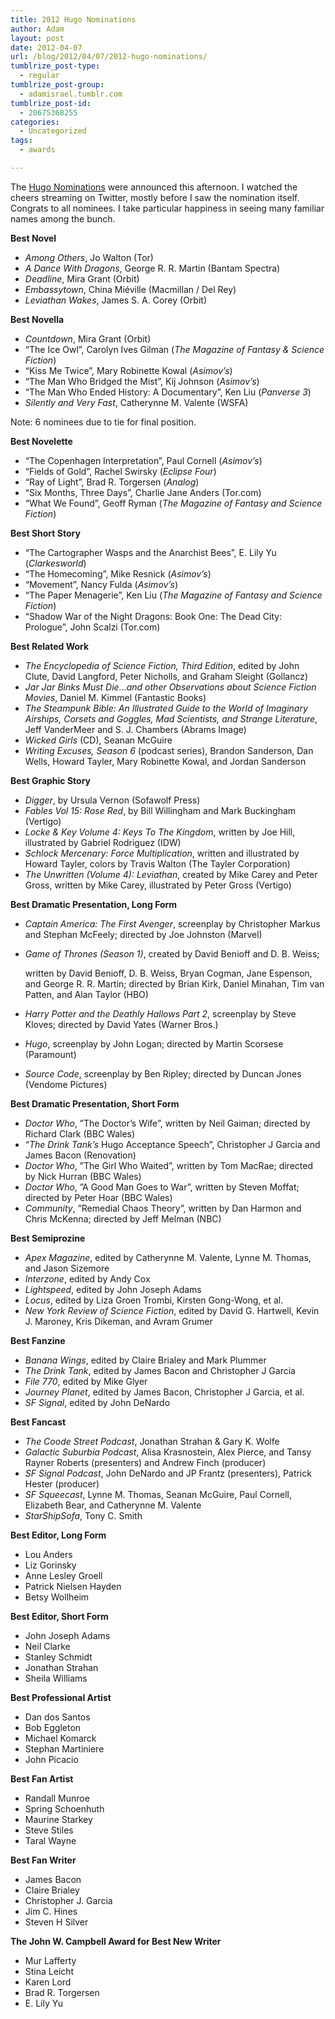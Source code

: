 ```yaml
---
title: 2012 Hugo Nominations
author: Adam
layout: post
date: 2012-04-07
url: /blog/2012/04/07/2012-hugo-nominations/
tumblrize_post-type:
  - regular
tumblrize_post-group:
  - adamisrael.tumblr.com
tumblrize_post-id:
  - 20675368255
categories:
  - Uncategorized
tags:
  - awards

---
```

The [Hugo Nominations][1] were announced this afternoon. I watched the cheers streaming on Twitter, mostly before I saw the nomination itself. Congrats to all nominees. I take particular happiness in seeing many familiar names among the bunch.

**Best Novel**

  * _Among Others_, Jo Walton (Tor)
  * _A Dance With Dragons_, George R. R. Martin (Bantam Spectra)
  * _Deadline_, Mira Grant (Orbit)
  * _Embassytown_, China Miéville (Macmillan / Del Rey)
  * _Leviathan Wakes_, James S. A. Corey (Orbit)

**Best Novella**

  * _Countdown_, Mira Grant (Orbit)
  * “The Ice Owl”, Carolyn Ives Gilman (_The Magazine of Fantasy & Science Fiction_)
  * “Kiss Me Twice”, Mary Robinette Kowal (_Asimov’s_)
  * “The Man Who Bridged the Mist”, Kij Johnson (_Asimov’s_)
  * “The Man Who Ended History: A Documentary”, Ken Liu (_Panverse 3_)
  * _Silently and Very Fast_, Catherynne M. Valente (WSFA)

Note: 6 nominees due to tie for final position.

**Best Novelette**

  * “The Copenhagen Interpretation”, Paul Cornell (_Asimov’s_)
  * “Fields of Gold”, Rachel Swirsky (_Eclipse Four_)
  * “Ray of Light”, Brad R. Torgersen (_Analog_)
  * “Six Months, Three Days”, Charlie Jane Anders (Tor.com)
  * “What We Found”, Geoff Ryman (_The Magazine of Fantasy and Science Fiction_)

**Best Short Story**

  * “The Cartographer Wasps and the Anarchist Bees”, E. Lily Yu (_Clarkesworld_)
  * “The Homecoming”, Mike Resnick (_Asimov’s_)
  * “Movement”, Nancy Fulda (_Asimov’s_)
  * “The Paper Menagerie”, Ken Liu (_The Magazine of Fantasy and Science Fiction_)
  * “Shadow War of the Night Dragons: Book One: The Dead City: Prologue”, John Scalzi (Tor.com)

**Best Related Work**

  * _The Encyclopedia of Science Fiction, Third Edition_, edited by John Clute, David Langford, Peter Nicholls, and Graham Sleight (Gollancz)
  * _Jar Jar Binks Must Die…and other Observations about Science Fiction Movies_, Daniel M. Kimmel (Fantastic Books)
  * _The Steampunk Bible: An Illustrated Guide to the World of Imaginary Airships, Corsets and Goggles, Mad Scientists, and Strange Literature_, Jeff VanderMeer and S. J. Chambers (Abrams Image)
  * _Wicked Girls_ (CD), Seanan McGuire
  * _Writing Excuses, Season 6_ (podcast series), Brandon Sanderson, Dan Wells, Howard Tayler, Mary Robinette Kowal, and Jordan Sanderson

**Best Graphic Story**

  * _Digger_, by Ursula Vernon (Sofawolf Press)
  * _Fables Vol 15: Rose Red_, by Bill Willingham and Mark Buckingham (Vertigo)
  * _Locke & Key Volume 4: Keys To The Kingdom_, written by Joe Hill, illustrated by Gabriel Rodriguez (IDW)
  * _Schlock Mercenary: Force Multiplication_, written and illustrated by Howard Tayler, colors by Travis Walton (The Tayler Corporation)
  * _The Unwritten (Volume 4): Leviathan_, created by Mike Carey and Peter Gross, written by Mike Carey, illustrated by Peter Gross (Vertigo)

**Best Dramatic Presentation, Long Form**

  * _Captain America: The First Avenger_, screenplay by Christopher Markus and Stephan McFeely; directed by Joe Johnston (Marvel)
  * _Game of Thrones (Season 1)_, created by David Benioff and D. B. Weiss;
  
    written by David Benioff, D. B. Weiss, Bryan Cogman, Jane Espenson, and George R. R. Martin; directed by Brian Kirk, Daniel Minahan, Tim van Patten, and Alan Taylor (HBO)
  * _Harry Potter and the Deathly Hallows Part 2_, screenplay by Steve Kloves; directed by David Yates (Warner Bros.)
  * _Hugo_, screenplay by John Logan; directed by Martin Scorsese (Paramount)
  * _Source Code_, screenplay by Ben Ripley; directed by Duncan Jones (Vendome Pictures)

**Best Dramatic Presentation, Short Form**

  * _Doctor Who_, ”The Doctor’s Wife”, written by Neil Gaiman; directed by Richard Clark (BBC Wales)
  * “_The Drink Tank’s_ Hugo Acceptance Speech”, Christopher J Garcia and James Bacon (Renovation)
  * _Doctor Who_, ”The Girl Who Waited”, written by Tom MacRae; directed by Nick Hurran (BBC Wales)
  * _Doctor Who_, ”A Good Man Goes to War”, written by Steven Moffat; directed by Peter Hoar (BBC Wales)
  * _Community_, ”Remedial Chaos Theory”, written by Dan Harmon and Chris McKenna; directed by Jeff Melman (NBC)

**Best Semiprozine**

  * _Apex Magazine_, edited by Catherynne M. Valente, Lynne M. Thomas, and Jason Sizemore
  * _Interzone_, edited by Andy Cox
  * _Lightspeed_, edited by John Joseph Adams
  * _Locus_, edited by Liza Groen Trombi, Kirsten Gong-Wong, et al.
  * _New York Review of Science Fiction_, edited by David G. Hartwell, Kevin J. Maroney, Kris Dikeman, and Avram Grumer

**Best Fanzine**

  * _Banana Wings_, edited by Claire Brialey and Mark Plummer
  * _The Drink Tank_, edited by James Bacon and Christopher J Garcia
  * _File 770_, edited by Mike Glyer
  * _Journey Planet_, edited by James Bacon, Christopher J Garcia, et al.
  * _SF Signal_, edited by John DeNardo

**Best Fancast**

  * _The Coode Street Podcast_, Jonathan Strahan & Gary K. Wolfe
  * _Galactic Suburbia Podcast_, Alisa Krasnostein, Alex Pierce, and Tansy Rayner Roberts (presenters) and Andrew Finch (producer)
  * _SF Signal Podcast_, John DeNardo and JP Frantz (presenters), Patrick Hester (producer)
  * _SF Squeecast_, Lynne M. Thomas, Seanan McGuire, Paul Cornell, Elizabeth Bear, and Catherynne M. Valente
  * _StarShipSofa_, Tony C. Smith

**Best Editor, Long Form**

  * Lou Anders
  * Liz Gorinsky
  * Anne Lesley Groell
  * Patrick Nielsen Hayden
  * Betsy Wollheim

**Best Editor, Short Form**

  * John Joseph Adams
  * Neil Clarke
  * Stanley Schmidt
  * Jonathan Strahan
  * Sheila Williams

**Best Professional Artist**

  * Dan dos Santos
  * Bob Eggleton
  * Michael Komarck
  * Stephan Martiniere
  * John Picacio

**Best Fan Artist**

  * Randall Munroe
  * Spring Schoenhuth
  * Maurine Starkey
  * Steve Stiles
  * Taral Wayne

**Best Fan Writer**

  * James Bacon
  * Claire Brialey
  * Christopher J. Garcia
  * Jim C. Hines
  * Steven H Silver

**The John W. Campbell Award for Best New Writer**

  * Mur Lafferty
  * Stina Leicht
  * Karen Lord
  * Brad R. Torgersen
  * E. Lily Yu

 [1]: http://www.thehugoawards.org/hugo-history/2012-hugo-awards/
